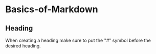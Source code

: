 # Basics-of-Markdown
## Heading 
When creating a heading make sure to put the "*#*" symbol before the desired heading. 
